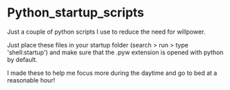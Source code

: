# Python_startup_scripts
Just a couple of python scripts I use to reduce the need for willpower.

Just place these files in your startup folder (search > run > type 'shell:startup') and make sure that the .pyw extension is opened with python by default.

I made these to help me focus more during the daytime and go to bed at a reasonable hour!
